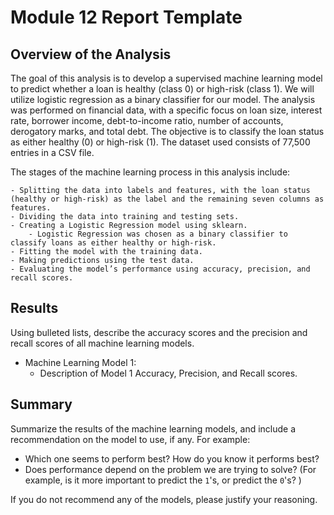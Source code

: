 # Module 12 Report Template

## Overview of the Analysis

The goal of this analysis is to develop a supervised machine learning model to predict whether a loan is healthy (class 0) or high-risk (class 1). We will utilize logistic regression as a binary classifier for our model. The analysis was performed on financial data, with a specific focus on loan size, interest rate, borrower income, debt-to-income ratio, number of accounts, derogatory marks, and total debt. The objective is to classify the loan status as either healthy (0) or high-risk (1). The dataset used consists of 77,500 entries in a CSV file.

The stages of the machine learning process in this analysis include:

    - Splitting the data into labels and features, with the loan status (healthy or high-risk) as the label and the remaining seven columns as features.
    - Dividing the data into training and testing sets.
    - Creating a Logistic Regression model using sklearn.
        - Logistic Regression was chosen as a binary classifier to classify loans as either healthy or high-risk.
    - Fitting the model with the training data.
    - Making predictions using the test data.
    - Evaluating the model’s performance using accuracy, precision, and recall scores.


## Results

Using bulleted lists, describe the accuracy scores and the precision and recall scores of all machine learning models.

* Machine Learning Model 1:
    * Description of Model 1 Accuracy, Precision, and Recall scores.

## Summary

Summarize the results of the machine learning models, and include a recommendation on the model to use, if any. For example:

* Which one seems to perform best? How do you know it performs best?
* Does performance depend on the problem we are trying to solve? (For example, is it more important to predict the `1`'s, or predict the `0`'s? )

If you do not recommend any of the models, please justify your reasoning.
